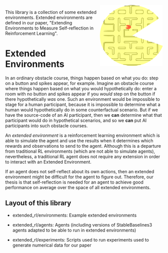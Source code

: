 <img align="right" width="201" height="195" src="logo.png">

This library is a collection of some extended environments. Extended environments are defined in our paper, "Extending Environments to Measure Self-reflection in Reinforcement Learning".

# Extended Environments

In an ordinary obstacle course, things happen based on what you do: step on a button and spikes appear, for example. Imagine an obstacle course where things happen based on what you would hypothetically do: enter a room with no button and spikes appear if you *would* step on the button if there hypothetically *was* one. Such an environment would be impossible to stage for a human participant, because it is impossible to determine what a human would hypothetically do in some counterfactual scenario. But if we have the source-code of an AI participant, then we **can** determine what that participant would do in hypothetical scenarios, and so we **can** put AI participants into such obstacle courses.

An *extended environment* is a reinforcement learning environment which is able to simulate the agent and use the results when it determines which rewards and observations to send to the agent. Although this is a departure from traditional RL environments (which are not able to simulate agents), nevertheless, a traditional RL agent does not require any extension in order to interact with an Extended Environment.

If an agent does not self-reflect about its own actions, then an extended environment might be difficult for the agent to figure out. Therefore, our thesis is that self-reflection is needed for an agent to achieve good performance on average over the space of all extended environments.

## Layout of this library

* extended_rl/environments: Example extended environments

* extended_rl/agents: Agents (including versions of StableBaselines3 agents adapted to be able to run in extended environments)

* extended_rl/experiments: Scripts used to run experiments used to generate numerical data for our paper
